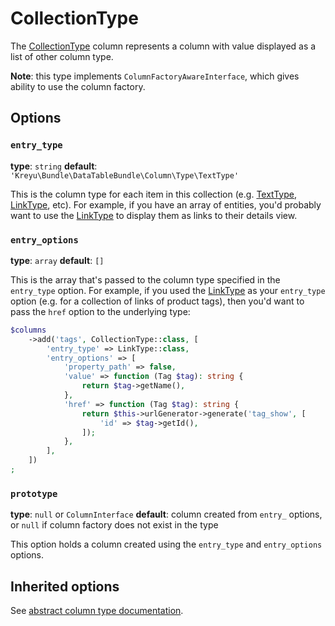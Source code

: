 # CollectionType

The [CollectionType](../../../src/Column/Type/CollectionType.php) column represents a column with value displayed as a list of other column type.

**Note**: this type implements `ColumnFactoryAwareInterface`, which gives ability to use the column factory.

## Options

### `entry_type`

**type**: `string` **default**: `'Kreyu\Bundle\DataTableBundle\Column\Type\TextType'`

This is the column type for each item in this collection (e.g. [TextType](text.md), [LinkType](link.md), etc). 
For example, if you have an array of entities, you'd probably want to use the [LinkType](link.md) to display them as links to their details view. 

### `entry_options`

**type**: `array` **default**: `[]`

This is the array that's passed to the column type specified in the `entry_type` option. 
For example, if you used the [LinkType](link.md) as your `entry_type` option (e.g. for a collection of links of product tags), 
then you'd want to pass the `href` option to the underlying type:

```php
$columns
    ->add('tags', CollectionType::class, [
        'entry_type' => LinkType::class,
        'entry_options' => [
            'property_path' => false,
            'value' => function (Tag $tag): string {
                return $tag->getName(),
            },
            'href' => function (Tag $tag): string {
                return $this->urlGenerator->generate('tag_show', [
                    'id' => $tag->getId(),
                ]);
            },  
        ],    
    ])
;
```

### `prototype`

**type**: `null` or `ColumnInterface` **default**: column created from `entry_` options, or `null` if column factory does not exist in the type

This option holds a column created using the `entry_type` and `entry_options` options.  

## Inherited options

See [abstract column type documentation](abstract.md).
